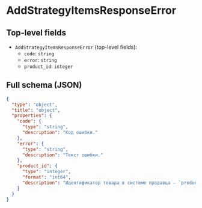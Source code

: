 # AddStrategyItemsResponseError

## Top-level fields
- `AddStrategyItemsResponseError` (top-level fields):
  - `code`: `string`
  - `error`: `string`
  - `product_id`: `integer`

## Full schema (JSON)
```json
{
  "type": "object",
  "title": "object",
  "properties": {
    "code": {
      "type": "string",
      "description": "Код ошибки."
    },
    "error": {
      "type": "string",
      "description": "Текст ошибки."
    },
    "product_id": {
      "type": "integer",
      "format": "int64",
      "description": "Идентификатор товара в системе продавца — `product_id`."
    }
  }
}
```
